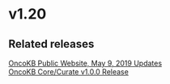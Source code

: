 # v1.20

## Related releases
[OncoKB Public Website, May 9, 2019 Updates](https://github.com/oncokb/oncokb-public/releases/tag/1.2.0)  
[OncoKB Core/Curate v1.0.0 Release](https://github.com/oncokb/oncokb/releases/tag/v1.0.0)  
